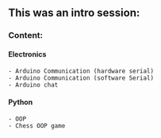 ## This was an intro session:

### Content:
#### Electronics
    - Arduino Communication (hardware serial)
    - Arduino Communication (software Serial)
    - Arduino chat
#### Python
    - OOP
    - Chess OOP game